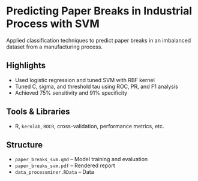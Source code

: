 # Predicting Paper Breaks in Industrial Process with SVM

Applied classification techniques to predict paper breaks in an imbalanced dataset from a manufacturing process.

## Highlights
- Used logistic regression and tuned SVM with RBF kernel
- Tuned C, sigma, and threshold tau using ROC, PR, and F1 analysis
- Achieved 75% sensitivity and 91% specificity

## Tools & Libraries
- R, `kernlab`, `ROCR`, cross-validation, performance metrics, etc.

## Structure
- `paper_breaks_svm.qmd` – Model training and evaluation
- `paper_breaks_svm.pdf` – Rendered report
- `data_processminer.RData` – Data
